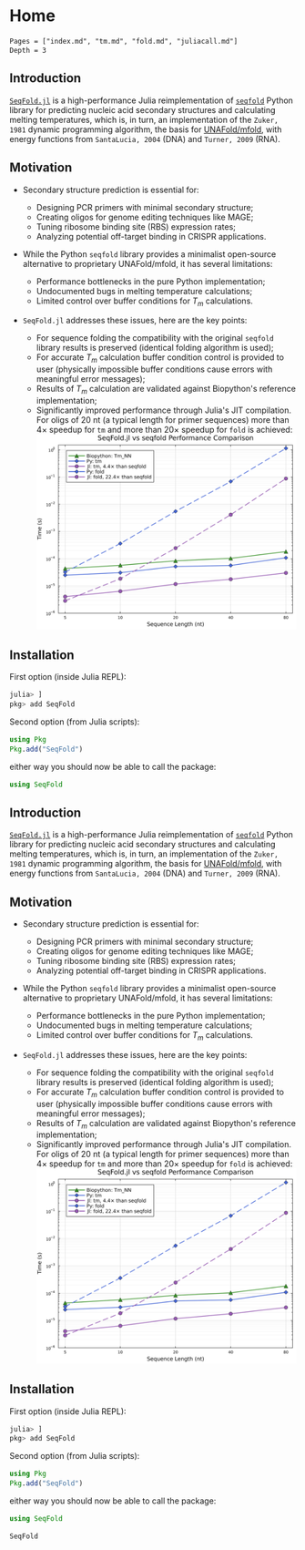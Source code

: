 # Home
```@contents
Pages = ["index.md", "tm.md", "fold.md", "juliacall.md"]
Depth = 3
```
## Introduction

[`SeqFold.jl`](https://github.com/phlaster/SeqFold.jl) is a high-performance Julia reimplementation of [`seqfold`](https://github.com/Lattice-Automation/seqfold) Python library for predicting nucleic acid secondary structures and calculating melting temperatures, which is, in turn, an implementation of the `Zuker, 1981` dynamic programming algorithm, the basis for [UNAFold/mfold](https://www.unafold.org/), with energy functions from `SantaLucia, 2004` (DNA) and `Turner, 2009` (RNA).

## Motivation

* Secondary structure prediction is essential for:
  - Designing PCR primers with minimal secondary structure;
  - Creating oligos for genome editing techniques like MAGE;
  - Tuning ribosome binding site (RBS) expression rates;
  - Analyzing potential off-target binding in CRISPR applications.

* While the Python `seqfold` library provides a minimalist open-source alternative to proprietary UNAFold/mfold, it has several limitations:
  - Performance bottlenecks in the pure Python implementation;
  - Undocumented bugs in melting temperature calculations;
  - Limited control over buffer conditions for $T_m$ calculations.

* `SeqFold.jl` addresses these issues, here are the key points:
  - For sequence folding the compatibility with the original `seqfold` library results is preserved (identical folding algorithm is used);
  - For accurate $T_m$ calculation buffer condition control is provided to user (physically impossible buffer conditions cause errors with meaningful error messages);
  - Results of $T_m$ calculation are validated against Biopython's reference implementation;
  - Significantly improved performance through Julia's JIT compilation. For oligs of 20 nt (a typical length for primer sequences) more than 4× speedup for `tm` and more than 20× speedup for `fold` is achieved:
    ![seqfold vs SeqFold.jl](assets/benchmark.png)

## Installation

First option (inside Julia REPL):
```julia
julia> ]
pkg> add SeqFold
```
Second option (from Julia scripts):
```julia
using Pkg
Pkg.add("SeqFold")
```
either way you should now be able to call the package:
```julia
using SeqFold
```

## Introduction

[`SeqFold.jl`](https://github.com/phlaster/SeqFold.jl) is a high-performance Julia reimplementation of [`seqfold`](https://github.com/Lattice-Automation/seqfold) Python library for predicting nucleic acid secondary structures and calculating melting temperatures, which is, in turn, an implementation of the `Zuker, 1981` dynamic programming algorithm, the basis for [UNAFold/mfold](https://www.unafold.org/), with energy functions from `SantaLucia, 2004` (DNA) and `Turner, 2009` (RNA).

## Motivation

* Secondary structure prediction is essential for:
  - Designing PCR primers with minimal secondary structure;
  - Creating oligos for genome editing techniques like MAGE;
  - Tuning ribosome binding site (RBS) expression rates;
  - Analyzing potential off-target binding in CRISPR applications.

* While the Python `seqfold` library provides a minimalist open-source alternative to proprietary UNAFold/mfold, it has several limitations:
  - Performance bottlenecks in the pure Python implementation;
  - Undocumented bugs in melting temperature calculations;
  - Limited control over buffer conditions for $T_m$ calculations.

* `SeqFold.jl` addresses these issues, here are the key points:
  - For sequence folding the compatibility with the original `seqfold` library results is preserved (identical folding algorithm is used);
  - For accurate $T_m$ calculation buffer condition control is provided to user (physically impossible buffer conditions cause errors with meaningful error messages);
  - Results of $T_m$ calculation are validated against Biopython's reference implementation;
  - Significantly improved performance through Julia's JIT compilation. For oligs of 20 nt (a typical length for primer sequences) more than 4× speedup for `tm` and more than 20× speedup for `fold` is achieved:
    ![seqfold vs SeqFold.jl](assets/benchmark.png)

## Installation

First option (inside Julia REPL):
```julia
julia> ]
pkg> add SeqFold
```
Second option (from Julia scripts):
```julia
using Pkg
Pkg.add("SeqFold")
```
either way you should now be able to call the package:
```julia
using SeqFold
```

```@docs
SeqFold
```
